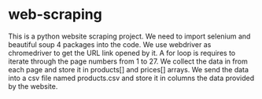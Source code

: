 # web-scraping
This is a python website scraping project.
We need to import selenium and beautiful soup 4 packages into the code. 
We use webdriver as chromedriver to get the URL link opened by it. 
A for loop is requires to iterate through the page numbers from 1 to 27.
We collect the data in from each page and store it in products[] and prices[] arrays.
We send the data into a csv file named products.csv and store it in columns the data provided by the website.

